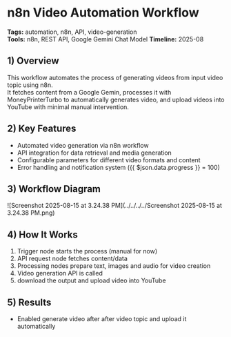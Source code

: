 # n8n Video Automation Workflow

**Tags:** automation, n8n, API, video-generation  
**Tools:** n8n, REST API, Google Gemini Chat Model 
**Timeline:** 2025-08 

## 1) Overview
This workflow automates the process of generating videos from input video topic using n8n.  
It fetches content from a Google Gemin, processes it with MoneyPrinterTurbo to automatically generates video, and upload videos into YouTube with minimal manual intervention.  

## 2) Key Features
- Automated video generation via n8n workflow
- API integration for data retrieval and media generation
- Configurable parameters for different video formats and content
- Error handling and notification system ({{ $json.data.progress }} = 100)

## 3) Workflow Diagram
![Screenshot 2025-08-15 at 3.24.38 PM](../../../../Screenshot 2025-08-15 at 3.24.38 PM.png)

## 4) How It Works
1. Trigger node starts the process (manual for now)
2. API request node fetches content/data
3. Processing nodes prepare text, images and audio for video creation
4. Video generation API is called
5. download the output and upload video into YouTube

## 5) Results
- Enabled generate video after after video topic and upload it automatically